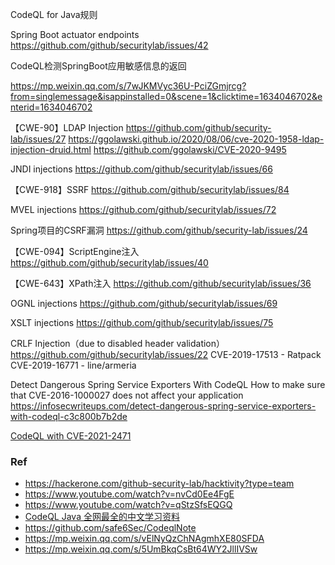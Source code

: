 CodeQL for Java规则

Spring Boot actuator endpoints
https://github.com/github/securitylab/issues/42

CodeQL检测SpringBoot应用敏感信息的返回

https://mp.weixin.qq.com/s/7wJKMVyc36U-PciZGmjrcg?from=singlemessage&isappinstalled=0&scene=1&clicktime=1634046702&enterid=1634046702

【CWE-90】LDAP Injection 
https://github.com/github/security-lab/issues/27
https://ggolawski.github.io/2020/08/06/cve-2020-1958-ldap-injection-druid.html
https://github.com/ggolawski/CVE-2020-9495


JNDI injections
https://github.com/github/securitylab/issues/66

【CWE-918】SSRF
https://github.com/github/securitylab/issues/84


MVEL injections
https://github.com/github/securitylab/issues/72

Spring项目的CSRF漏洞
https://github.com/github/security-lab/issues/24


【CWE-094】ScriptEngine注入
https://github.com/github/securitylab/issues/40


【CWE-643】XPath注入
https://github.com/github/securitylab/issues/36


OGNL injections
https://github.com/github/securitylab/issues/69


XSLT injections
https://github.com/github/securitylab/issues/75


CRLF Injection（due to disabled header validation）
https://github.com/github/securitylab/issues/22
CVE-2019-17513 - Ratpack
CVE-2019-16771 - line/armeria


Detect Dangerous Spring Service Exporters With CodeQL
How to make sure that CVE-2016-1000027 does not affect your application
https://infosecwriteups.com/detect-dangerous-spring-service-exporters-with-codeql-c3c800b7b2de


[CodeQL with CVE-2021-2471](http://m0d9.me/2021/11/01/CodeQL-CVE-2021-2471/)


### Ref
- https://hackerone.com/github-security-lab/hacktivity?type=team
- https://www.youtube.com/watch?v=nvCd0Ee4FgE
- https://www.youtube.com/watch?v=qStzSfsEQGQ
- [CodeQL Java 全网最全的中文学习资料](https://github.com/SummerSec/learning-codeql)
- https://github.com/safe6Sec/CodeqlNote
- https://mp.weixin.qq.com/s/vElNyQzChNAgmhXE80SFDA
- https://mp.weixin.qq.com/s/5UmBkqCsBt64WY2JllIVSw
